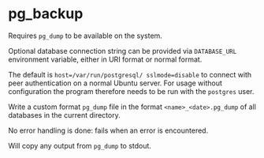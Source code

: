 # pg_backup

Requires `pg_dump` to be available on the system.

Optional database connection string can be provided via `DATABASE_URL` environment variable,
either in URI format or normal format.

The default is `host=/var/run/postgresql/ sslmode=disable` to connect
with peer authentication on a normal Ubuntu server. For usage without
configuration the program therefore needs to be run with the `postgres` user.

Write a custom format `pg_dump` file in the format `<name>_<date>.pg_dump`
of all databases in the current directory.

No error handling is done: fails when an error is encountered.

Will copy any output from `pg_dump` to stdout.






